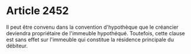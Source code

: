 # Article 2452

Il peut être convenu dans la convention d'hypothèque que le créancier deviendra propriétaire de l'immeuble hypothéqué. Toutefois, cette clause est sans effet sur l'immeuble qui constitue la résidence principale du débiteur.
